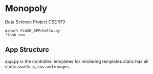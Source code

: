 # Monopoly
Data Science Project CSE 519

```
export FLASK_APP=hello.py
flask run
```

## App Structure

app.py is the controller.
templates for rendering templates
static has all static assets js, css and images.
